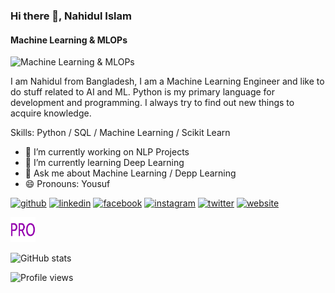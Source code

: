 ### Hi there 👋, Nahidul Islam
#### Machine Learning & MLOPs
![Machine Learning & MLOPs](https://pbs.twimg.com/profile_banners/1204243134391021568/1639993248/600x200)

I am Nahidul from Bangladesh, I am a Machine Learning Engineer and like to do stuff related to AI and ML. Python is my primary language for development and programming. I always try to find out new things to acquire knowledge.

Skills: Python / SQL / Machine Learning / Scikit Learn

- 🔭 I’m currently working on NLP Projects 
- 🌱 I’m currently learning Deep Learning 
- 💬 Ask me about Machine Learning / Depp Learning 
- 😄 Pronouns: Yousuf 


[<img src='https://cdn.jsdelivr.net/npm/simple-icons@3.0.1/icons/github.svg' alt='github' height='40'>](https://github.com/analyticalnahid)  [<img src='https://cdn.jsdelivr.net/npm/simple-icons@3.0.1/icons/linkedin.svg' alt='linkedin' height='40'>](https://www.linkedin.com/in/analyticalnahid/)  [<img src='https://cdn.jsdelivr.net/npm/simple-icons@3.0.1/icons/facebook.svg' alt='facebook' height='40'>](https://www.facebook.com/iamtechnicalnahid)  [<img src='https://cdn.jsdelivr.net/npm/simple-icons@3.0.1/icons/instagram.svg' alt='instagram' height='40'>](https://www.instagram.com/analyticalnahid/)  [<img src='https://cdn.jsdelivr.net/npm/simple-icons@3.0.1/icons/twitter.svg' alt='twitter' height='40'>](https://twitter.com/analyticalnahid)  [<img src='https://cdn.jsdelivr.net/npm/simple-icons@3.0.1/icons/icloud.svg' alt='website' height='40'>](https://analyticalnahid.engineer)  

<a href='https://github.com/pricing'><img src='https://raw.githubusercontent.com/acervenky/animated-github-badges/master/assets/pro.gif' width='40' height='40'></a> 

![GitHub stats](https://github-readme-stats.vercel.app/api?username=analyticalnahid&show_icons=true)  

![Profile views](https://gpvc.arturio.dev/analyticalnahid)  
